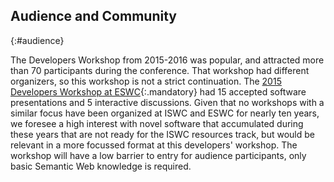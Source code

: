 ## Audience and Community
{:#audience}

<!-- Who and how many people are likely to attend? Demonstrate that there is an existing community interested in the topic, e.g., by providing references for recent papers related to the core topic of the workshop and/or a discussion of why the workshop would attract submissions. -->

The Developers Workshop from 2015-2016 was popular, and attracted more than 70 participants during the conference.
That workshop had different organizers, so this workshop is not a strict continuation.
The [2015 Developers Workshop at ESWC](https://eswc2015.semdev.org/){:.mandatory} had 15 accepted software presentations and 5 interactive discussions.
Given that no workshops with a similar focus have been organized at ISWC and ESWC for nearly ten years,
we foresee a high interest with novel software that accumulated during these years that are not ready for the ISWC resources track,
but would be relevant in a more focussed format at this developers' workshop.
The workshop will have a low barrier to entry for audience participants, only basic Semantic Web knowledge is required.
